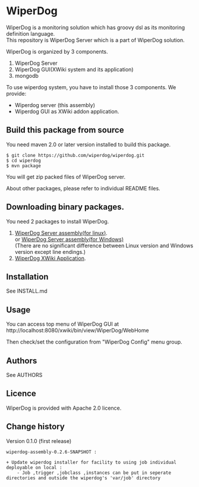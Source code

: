 WiperDog
=================
WiperDog is a monitoring solution which has groovy dsl as its monitoring definition language.  
This repository is WiperDog Server which is a part of WiperDog solution.

WiperDog is organized by 3 components.

1. WiperDog Server
2. WiperDog GUI(XWiki system and its application)
3. mongodb

To use wiperdog system, you have to install those 3 components.
We provide:  
* Wiperdog server (this assembly)  
* Wiperdog GUI as XWiki addon application.

Build this package from source
------------------------------------
You need maven 2.0 or later version installed to  build this package.
  
    $ git clone https://github.com/wiperdog/wiperdog.git
    $ cd wiperdog
    $ mvn package

You will get zip packed files of WiperDog server.

About other packages, please refer to individual README files.

Downloading binary packages.
-------------------------------------
You need 2 packages to install WiperDog.  

1.  [WiperDog Server assembly(for linux)](http://develop.wiperdog.org/jenkins/job/wiperdog-assembly-v0.2.4/lastSuccessfulBuild/artifact/target/wiperdog-0.2.4-unix.jar).  
or  [WiperDog Server assembly(for Windows)](http://develop.wiperdog.org/jenkins/job/wiperdog-assembly-v0.2.4/lastSuccessfulBuild/artifact/target/wiperdog-0.2.4-win.jar)   
(There are no significant difference between Linux version and Windows version except line endings.)
2.  [WiperDog XWiki Application](http://develop.wiperdog.org/jenkins/job/wiperdog-xwiki-app/lastSuccessfulBuild/artifact/target/wiperdog-ui-0.2.3-SNAPSHOT.xar).  

Installation
-------------------------------------

See INSTALL.md

Usage
-------------------------------------
You can access top menu of WiperDog GUI at  
http://localhost:8080/xwiki/bin/view/WiperDog/WebHome

Then check/set the configuration from "WiperDog Config" menu group.

Authors
-------------------------------------
See AUTHORS

Licence
-------------------------------------
WiperDog is provided with Apache 2.0 licence.

Change history
-------------------------------------
Version 0.1.0 (first release)

    wiperdog-assembly-0.2.6-SNAPSHOT :

	+ Update wiperdog installer for facility to using job individual deployable on local :
		- Job ,trigger ,jobclass ,instances can be put in seperate directories and outside the wiperdog's 'var/job' directory

